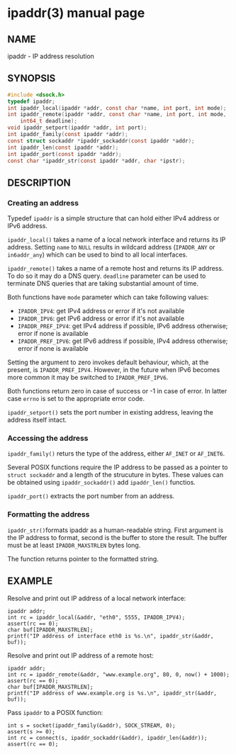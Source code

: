 # ipaddr(3) manual page

## NAME

ipaddr - IP address resolution

## SYNOPSIS

```c
#include <dsock.h>
typedef ipaddr;
int ipaddr_local(ipaddr *addr, const char *name, int port, int mode);
int ipaddr_remote(ipaddr *addr, const char *name, int port, int mode,
    int64_t deadline);
void ipaddr_setport(ipaddr *addr, int port);
int ipaddr_family(const ipaddr *addr);
const struct sockaddr *ipaddr_sockaddr(const ipaddr *addr);
int ipaddr_len(const ipaddr *addr);
int ipaddr_port(const ipaddr *addr);
const char *ipaddr_str(const ipaddr *addr, char *ipstr);
```

## DESCRIPTION

### Creating an address

Typedef `ipaddr` is a simple structure that can hold either IPv4 address or IPv6 address.

`ipaddr_local()` takes a name of a local network interface and returns its IP address. Setting `name` to `NULL` results in wildcard address (`IPADDR_ANY` or `in6addr_any`) which can be used to bind to all local interfaces.

`ipaddr_remote()` takes a name of a remote host and returns its IP address. To do so it may do a DNS query. `deadline` parameter can be used to terminate DNS queries that are taking substantial amount of time.

Both functions have `mode` parameter which can take following values:

* `IPADDR_IPV4`: get IPv4 address or error if it's not available
* `IPADDR_IPV6`: get IPv6 address or error if it's not available
* `IPADDR_PREF_IPV4`: get IPv4 address if possible, IPv6 address otherwise; error if none is available
* `IPADDR_PREF_IPV6`: get IPv6 address if possible, IPv4 address otherwise; error if none is available

Setting the argument to zero invokes default behaviour, which, at the present, is `IPADDR_PREF_IPV4`. However, in the future when IPv6 becomes more common it may be switched to `IPADDR_PREF_IPV6`.

Both functions return zero in case of success or -1 in case of error. In latter case `errno` is set to the appropriate error code.

`ipaddr_setport()` sets the port number in existing address, leaving the address itself intact.

### Accessing the address

`ipaddr_family()` returs the type of the address, either `AF_INET` or `AF_INET6`.

Several POSIX functions require the IP address to be passed as a pointer to `struct sockaddr` and a length of the strucuture in bytes. These values can be obtained using `ipaddr_sockaddr()` add `ipaddr_len()` functios.

`ipaddr_port()` extracts the port number from an address.

### Formatting the address

`ipaddr_str()`formats ipaddr as a human-readable string. First argument is the IP address to format, second is the buffer to store the result. The buffer must be at least `IPADDR_MAXSTRLEN` bytes long.

The function returns pointer to the formatted string.

## EXAMPLE

Resolve and print out IP address of a local network interface:

```
ipaddr addr;
int rc = ipaddr_local(&addr, "eth0", 5555, IPADDR_IPV4);
assert(rc == 0);
char buf[IPADDR_MAXSTRLEN];
printf("IP address of interface eth0 is %s.\n", ipaddr_str(&addr, buf));
```

Resolve and print out IP address of a remote host:

```
ipaddr addr;
int rc = ipaddr_remote(&addr, "www.example.org", 80, 0, now() + 1000);
assert(rc == 0);
char buf[IPADDR_MAXSTRLEN];
printf("IP address of www.example.org is %s.\n", ipaddr_str(&addr, buf));
```

Pass `ipaddr` to a POSIX function:

```
int s = socket(ipaddr_family(&addr), SOCK_STREAM, 0);
assert(s >= 0);
int rc = connect(s, ipaddr_sockaddr(&addr), ipaddr_len(&addr));
assert(rc == 0);
```


